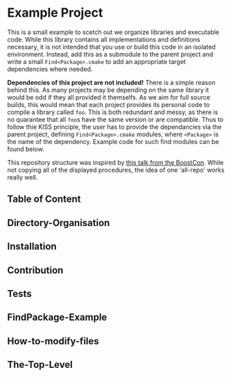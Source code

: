 # Example Project

This is a small example to scetch out we organize libraries and executable code. While this library contains all implementations and definitions necessary, it is not intended that you use or build this code in an isolated environment. Instead, add this as a submodule to the parent project and write a small `Find<Package>.cmake` to add an appropriate target dependencies where needed.

**Dependencies of this project are not included!** There is a simple reason behind this. As many projects may be depending on the same library it would be odd if they all provided it themselfs. As we aim for full source builds, this would mean that each project provides its personal code to compile a library called `foo`. This is both redundant and messy, as there is no quarantee that all `foo`s have the same version or are compatible. Thus to follow thie KISS principle, the user has to provide the dependancies via the parent project, defining `Find<Package>.cmake` modules, where `<Package>` is the name of the dependency. Example code for such find modules can be found below.

This repository structure was inspired by [this talk from the BoostCon](https://www.youtube.com/watch?v=3eH4hMKl7XE). While not copying all of the displayed procedures, the idea of one 'all-repo' works really well.

## Table of Content



## Directory-Organisation
## Installation
## Contribution
## Tests
## FindPackage-Example
## How-to-modify-files
## The-Top-Level
